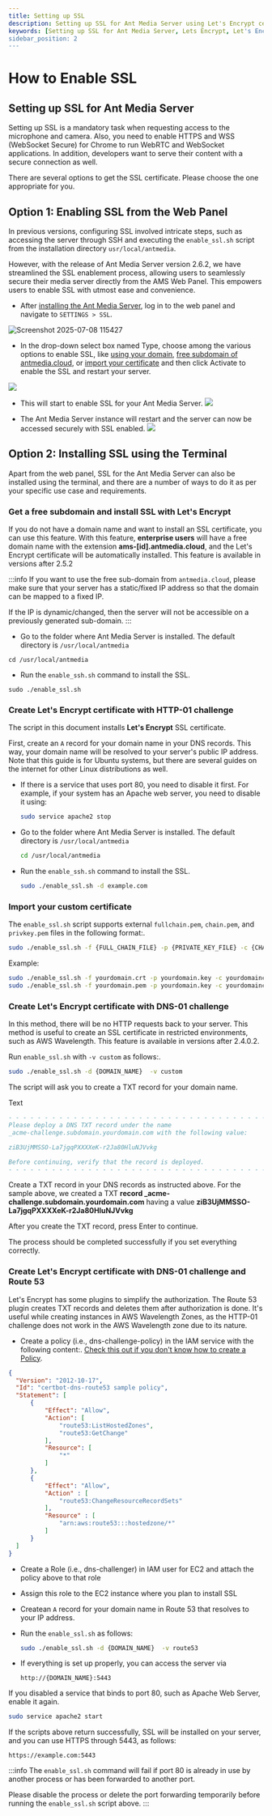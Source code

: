 ```yaml
---
title: Setting up SSL
description: Setting up SSL for Ant Media Server using Let's Encrypt certificate.
keywords: [Setting up SSL for Ant Media Server, Lets Encrypt, Let's Encrypt Certificate, Ant Media Server Documentation, Ant Media Server Tutorials, SSL]
sidebar_position: 2
---
```


# How to Enable SSL

## Setting up SSL for Ant Media Server

Setting up SSL is a mandatory task when requesting access to the microphone and camera. Also, you need to enable HTTPS and WSS (WebSocket Secure) for Chrome to run WebRTC and WebSocket applications. In addition, developers want to serve their content with a secure connection as well.

There are several options to get the SSL certificate. Please choose the one appropriate for you.

## Option 1: Enabling SSL from the Web Panel

In previous versions, configuring SSL involved intricate steps, such as accessing the server through SSH and executing the `enable_ssl.sh` script from the installation directory `usr/local/antmedia`.

However, with the release of Ant Media Server version 2.6.2, we have streamlined the SSL enablement process, allowing users to seamlessly secure their media server directly from the AMS Web Panel. This empowers users to enable SSL with utmost ease and convenience.

- After [installing the Ant Media Server](https://antmedia.io/docs/guides/installing-on-linux/installing-ams-on-linux/), log in to the web panel and navigate to `SETTINGS > SSL`.

![Screenshot 2025-07-08 115427](https://github.com/user-attachments/assets/0c3e85da-8e54-42be-8b8d-25ed908af1c4)

- In the drop-down select box named Type, choose among the various options to enable SSL, like [using your domain](https://antmedia.io/docs/guides/installing-on-linux/setting-up-ssl/#create-lets-encrypt-certificate-with-http-01-challenge), [free subdomain of antmedia.cloud](https://antmedia.io/docs/guides/installing-on-linux/setting-up-ssl/#get-a-free-subdomain-and-install-ssl-with-lets-encrypt), or [import your certificate](https://antmedia.io/docs/guides/installing-on-linux/setting-up-ssl/#import-your-custom-certificate) and then click Activate to enable the SSL and restart your server.

![](@site/static/img/ssl-webpanel/ssl-options.png)

- This will start to enable SSL for your Ant Media Server.
![](@site/static/img/ssl-webpanel/enabling-ssl.png)

- The Ant Media Server instance will restart and the server can now be accessed securely with SSL enabled.
![](@site/static/img/ssl-webpanel/ssl-status.png)

## Option 2: Installing SSL using the Terminal

Apart from the web panel, SSL for the Ant Media Server can also be installed using the terminal, and there are a number of ways to do it as per your specific use case and requirements.

### Get a free subdomain and install SSL with Let's Encrypt

If you do not have a domain name and want to install an SSL certificate, you can use this feature. With this feature, **enterprise users** will have a free domain name with the extension **ams-[id].antmedia.cloud**, and the Let's Encrypt certificate will be automatically installed. This feature is available in versions after 2.5.2

:::info
If you want to use the free sub-domain from `antmedia.cloud`, please make sure that your server has a static/fixed IP address so that the domain can be mapped to a fixed IP.

If the IP is dynamic/changed, then the server will not be accessible on a previously generated sub-domain.
:::

- Go to the folder where Ant Media Server is installed. The default directory is `/usr/local/antmedia`

```shell
cd /usr/local/antmedia
```
- Run the `enable_ssh.sh` command to install the SSL.

```shell
sudo ./enable_ssl.sh
```

### Create Let's Encrypt certificate with HTTP-01 challenge

The script in this document installs **Let's Encrypt** SSL certificate.

First, create an `A` record for your domain name in your DNS records. This way, your domain name will be resolved to your server's public IP address. Note that this guide is for Ubuntu systems, but there are several guides on the internet for other Linux distributions as well.

- If there is a service that uses port 80, you need to disable it first. For example, if your system has an Apache web server, you need to disable it using:

  ```bash
  sudo service apache2 stop
  ```

- Go to the folder where Ant Media Server is installed. The default directory is `/usr/local/antmedia`

  ```bash
  cd /usr/local/antmedia
  ```
  
- Run the `enable_ssh.sh` command to install the SSL.

  ```bash
  sudo ./enable_ssl.sh -d example.com
  ```

### Import your custom certificate

The `enable_ssl.sh` script supports external `fullchain.pem`, `chain.pem`, and `privkey.pem` files in the following format:.

```bash
sudo ./enable_ssl.sh -f {FULL_CHAIN_FILE} -p {PRIVATE_KEY_FILE} -c {CHAIN_FILE} -d {DOMAIN_NAME} 
```

Example:

```bash
sudo ./enable_ssl.sh -f yourdomain.crt -p yourdomain.key -c yourdomainchain.crt -d yourdomain.com
sudo ./enable_ssl.sh -f yourdomain.pem -p yourdomain.key -c yourdomainchain.pem -d yourdomain.com
```

### Create Let's Encrypt certificate with DNS-01 challenge

In this method, there will be no HTTP requests back to your server. This method is useful to create an SSL certificate in restricted environments, such as AWS Wavelength. This feature is available in versions after 2.4.0.2.

Run `enable_ssl.sh` with `-v custom` as follows:.

```bash
sudo ./enable_ssl.sh -d {DOMAIN_NAME}  -v custom
```

The script will ask you to create a TXT record for your domain name.

Text

```comments
- - - - - - - - - - - - - - - - - - - - - - - - - - - - - - - - - - - - - - - -
Please deploy a DNS TXT record under the name
_acme-challenge.subdomain.yourdomain.com with the following value:

ziB3UjMMSSO-La7jgqPXXXXeK-r2Ja80HluNJVvkg

Before continuing, verify that the record is deployed.
- - - - - - - - - - - - - - - - - - - - - - - - - - - - - - - - - - - - - - - -
```

Create a TXT record in your DNS records as instructed above. For the sample above, we created a TXT **record _acme-challenge.subdomain.yourdomain.com** having a value **ziB3UjMMSSO-La7jgqPXXXXeK-r2Ja80HluNJVvkg**

After you create the TXT record, press Enter to continue.

The process should be completed successfully if you set everything correctly.

### Create Let's Encrypt certificate with DNS-01 challenge and Route 53

Let's Encrypt has some plugins to simplify the authorization. The Route 53 plugin creates TXT records and deletes them after authorization is done. It's useful while creating instances in AWS Wavelength Zones, as the HTTP-01 challenge does not work in the AWS Wavelength zone due to its nature.

- Create a policy (i.e., dns-challenge-policy) in the IAM service with the following content:. [Check this out if you don't know how to create a Policy](https://docs.aws.amazon.com/apigateway/latest/developerguide/api-gateway-create-and-attach-iam-policy.html).


```json
{
  "Version": "2012-10-17",
  "Id": "certbot-dns-route53 sample policy",
  "Statement": [
      {
          "Effect": "Allow",
          "Action": [
              "route53:ListHostedZones",
              "route53:GetChange"
          ],
          "Resource": [
              "*"
          ]
      },
      {
          "Effect": "Allow",
          "Action" : [
              "route53:ChangeResourceRecordSets"
          ],
          "Resource" : [
              "arn:aws:route53:::hostedzone/*"
          ]
      }
  ]
}
```

- Create a Role (i.e., dns-challenger) in IAM user for EC2 and attach the policy above to that role
- Assign this role to the EC2 instance where you plan to install SSL
- Createan  `A` record for your domain name in Route 53 that resolves to your IP address.
- Run the `enable_ssl.sh` as follows:

    ```bash
    sudo ./enable_ssl.sh -d {DOMAIN_NAME}  -v route53
    ```

- If everything is set up properly, you can access the server via 

    `http://{DOMAIN_NAME}:5443`

If you disabled a service that binds to port 80, such as Apache Web Server, enable it again.

```bash
sudo service apache2 start
```

If the scripts above return successfully, SSL will be installed on your server, and you can use HTTPS through 5443, as follows:

```link
https://example.com:5443
```

:::info
The `enable_ssl.sh` command will fail if port 80 is already in use by another process or has been forwarded to another port.

Please disable the process or delete the port forwarding temporarily before running the `enable_ssl.sh` script above.
:::

